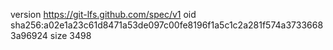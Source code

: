 version https://git-lfs.github.com/spec/v1
oid sha256:a02e1a23c61d8471a53de097c00fe8196f1a5c1c2a281f574a37336683a96924
size 3498
